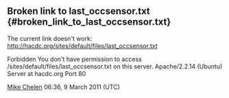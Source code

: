 ## Broken link to last_occsensor.txt {#broken_link_to_last_occsensor.txt}

The current link doesn't work:
<http://hacdc.org/sites/default/files/last_occsensor.txt>

Forbidden You don't have permission to access
/sites/default/files/last_occsensor.txt on this server. Apache/2.2.14
(Ubuntu) Server at hacdc.org Port 80

[Mike Chelen](User:Mike_Chelen) 06:36, 9 March 2011 (UTC)
